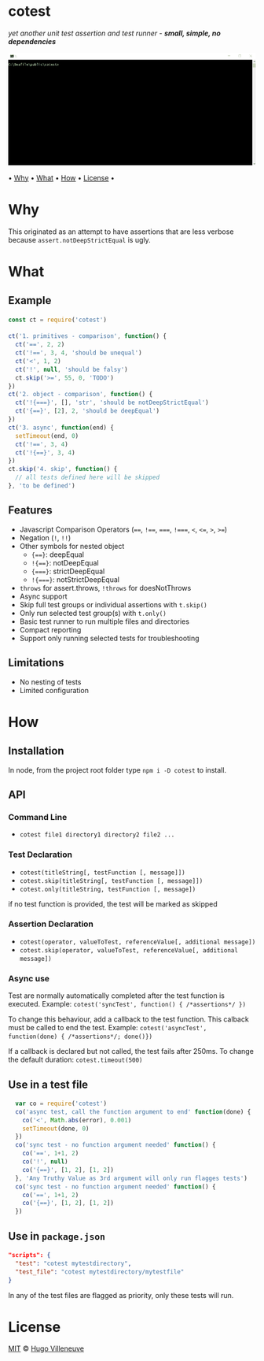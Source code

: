 <!-- markdownlint-disable MD004 MD007 MD010 MD041 MD022 MD024 MD032 -->
# cotest

*yet another unit test assertion and test runner* -
***small, simple, no dependencies***

![ScreenCap](./cotest.gif)

• [Why](#why) • [What](#what) • [How](#how) • [License](#license) •

# Why

This originated as an attempt to have assertions that are less verbose because `assert.notDeepStrictEqual` is ugly.

# What

## Example

```javascript
const ct = require('cotest')

ct('1. primitives - comparison', function() {
  ct('==', 2, 2)
  ct('!==', 3, 4, 'should be unequal')
  ct('<', 1, 2)
  ct('!', null, 'should be falsy')
  ct.skip('>=', 55, 0, 'TODO')
})
ct('2. object - comparison', function() {
  ct('!{===}', [], 'str', 'should be notDeepStrictEqual')
  ct('{==}', [2], 2, 'should be deepEqual')
})
ct('3. async', function(end) {
  setTimeout(end, 0)
  ct('!==', 3, 4)
  ct('!{==}', 3, 4)
})
ct.skip('4. skip', function() {
  // all tests defined here will be skipped
}, 'to be defined')
```

## Features

* Javascript Comparison Operators (`==`, `!==`, `===`, `!===`, `<`, `<=`, `>`, `>=`)
* Negation (`!`, `!!`)
* Other symbols for nested object
  * `{==}`: deepEqual
  * `!{==}`: notDeepEqual
  * `{===}`: strictDeepEqual
  * `!{===}`: notStrictDeepEqual
* `throws` for assert.throws, `!throws` for doesNotThrows
* Async support
* Skip full test groups or individual assertions with `t.skip()`
* Only run selected test group(s) with `t.only()`
* Basic test runner to run multiple files and directories
* Compact reporting
* Support only running selected tests for troubleshooting

## Limitations

* No nesting of tests
* Limited configuration

# How

## Installation

In node, from the project root folder type `npm i -D cotest` to install.

## API

### Command Line
* `cotest file1 directory1 directory2 file2 ...`

### Test Declaration
* `cotest(titleString[, testFunction [, message]])`
* `cotest.skip(titleString[, testFunction [, message]])`
* `cotest.only(titleString, testFunction [, message])`

if no test function is provided, the test will be marked as skipped

### Assertion Declaration
* `cotest(operator, valueToTest, referenceValue[, additional message])`
* `cotest.skip(operator, valueToTest, referenceValue[, additional message])`

### Async use

Test are normally automatically completed after the test function is executed.
Example: `cotest('syncTest', function() { /*assertions*/ })`

To change this behaviour, add a callback to the test function. This calback must be called to end the test.
Example: `cotest('asyncTest', function(done) { /*assertions*/; done()})`

If a callback is declared but not called, the test fails after 250ms.
To change the default duration: `cotest.timeout(500)`

## Use in a test file

```javascript
  var co = require('cotest')
  co('async test, call the function argument to end' function(done) {
    co('<', Math.abs(error), 0.001)
    setTimeout(done, 0)
  })
  co('sync test - no function argument needed' function() {
    co('==', 1+1, 2)
    co('!', null)
    co('{==}', [1, 2], [1, 2])
  }, 'Any Truthy Value as 3rd argument will only run flagges tests')
  co('sync test - no function argument needed' function() {
    co('==', 1+1, 2)
    co('{==}', [1, 2], [1, 2])
  })
```

## Use in `package.json`

```json
"scripts": {
  "test": "cotest mytestdirectory",
  "test_file": "cotest mytestdirectory/mytestfile"
}
```

In any of the test files are flagged as priority, only these tests will run.

# License

[MIT](http://www.opensource.org/licenses/MIT) © [Hugo Villeneuve](https://github.com/hville)
